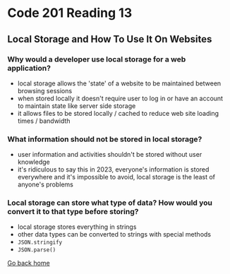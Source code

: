# Code 201 Reading 13

## Local Storage and How To Use It On Websites

### Why would a developer use local storage for a web application?

- local storage allows the 'state' of a website to be maintained between browsing sessions
- when stored locally it doesn't require user to log in or have an account to maintain state like server side storage
- it allows files to be stored locally / cached to reduce web site loading times / bandwidth

### What information should not be stored in local storage?

- user information and activities shouldn't be stored without user knowledge
- it's ridiculous to say this in 2023, everyone's information is stored everywhere and it's impossible to avoid, local storage is the least of anyone's problems

### Local storage can store what type of data? How would you convert it to that type before storing?

- local storage stores everything in strings
- other data types can be converted to strings with special methods
- `JSON.stringify`
- `JSON.parse()`

[Go back home](/reading-notes/)
